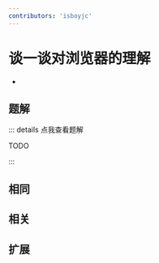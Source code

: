 ```yaml
---
contributors: 'isboyjc'
---
```


# 谈一谈对浏览器的理解

- 



## 题解

::: details 点我查看题解

  TODO

:::



## 相同


## 相关


## 扩展


